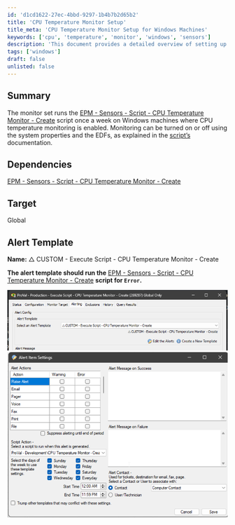```yaml
---
id: 'd1cd1622-27ec-4bbd-9297-1b4b7b2d65b2'
title: 'CPU Temperature Monitor Setup'
title_meta: 'CPU Temperature Monitor Setup for Windows Machines'
keywords: ['cpu', 'temperature', 'monitor', 'windows', 'sensors']
description: 'This document provides a detailed overview of setting up a CPU Temperature Monitor on Windows machines using the EPM - Sensors - Script - CPU Temperature Monitor - Create script. It explains how to enable or disable monitoring through system properties and EDFs, along with the necessary alert template configurations.'
tags: ['windows']
draft: false
unlisted: false
---
```


## Summary

The monitor set runs the [EPM - Sensors - Script - CPU Temperature Monitor - Create](<../scripts/CPU Temperature Monitor - Create.md>) script once a week on Windows machines where CPU temperature monitoring is enabled. Monitoring can be turned on or off using the system properties and the EDFs, as explained in the [script’s](<../scripts/CPU Temperature Monitor - Create.md>) documentation.

## Dependencies

[EPM - Sensors - Script - CPU Temperature Monitor - Create](<../scripts/CPU Temperature Monitor - Create.md>)

## Target

Global

## Alert Template

**Name:** △ CUSTOM - Execute Script - CPU Temperature Monitor - Create

**The alert template should run the** [EPM - Sensors - Script - CPU Temperature Monitor - Create](<../scripts/CPU Temperature Monitor - Create.md>) **script for `Error`.**

![Image 1](../../../static/img/Create/image_1.png)  
![Image 2](../../../static/img/Create/image_2.png)

